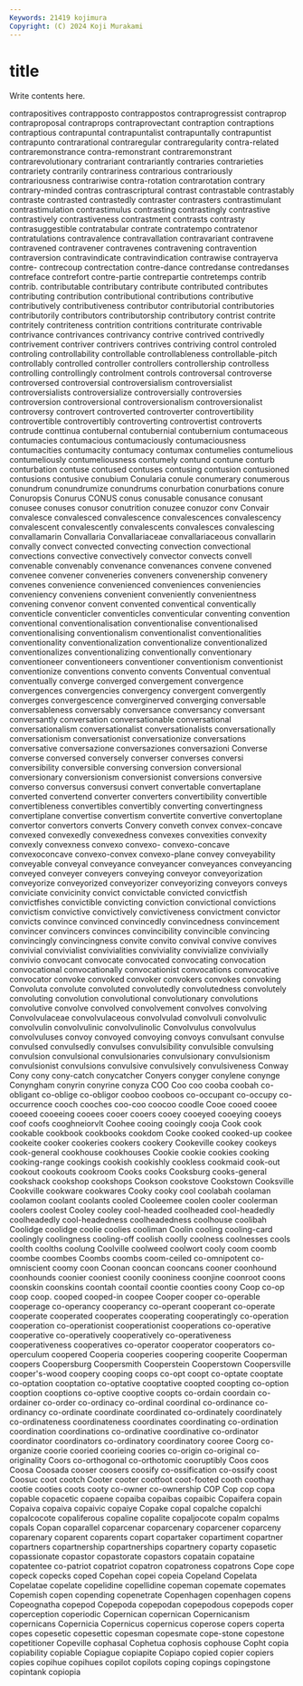 ```yaml
---
Keywords: 21419 kojimura
Copyright: (C) 2024 Koji Murakami
---
```


# title

Write contents here.



 contrapositives contrapposto contrappostos contraprogressist
contraprop contraproposal contraprops contraprovectant contraption contraptions contraptious contrapuntal contrapuntalist contrapuntally
contrapuntist contrapunto contrarational contraregular contraregularity contra-related contraremonstrance contra-remonstrant contraremonstrant contrarevolutionary
contrariant contrariantly contraries contrarieties contrariety contrarily contrariness contrarious contrariously contrariousness
contrariwise contra-rotation contrarotation contrary contrary-minded contras contrascriptural contrast contrastable contrastably
contraste contrasted contrastedly contraster contrasters contrastimulant contrastimulation contrastimulus contrasting contrastingly
contrastive contrastively contrastiveness contrastment contrasts contrasty contrasuggestible contratabular contrate contratempo
contratenor contratulations contravalence contravallation contravariant contravene contravened contravener contravenes contravening
contravention contraversion contravindicate contravindication contrawise contrayerva contre- contrecoup contrectation contre-dance
contredanse contredanses contreface contrefort contre-partie contrepartie contretemps contrib contrib. contributable
contributary contribute contributed contributes contributing contribution contributional contributions contributive contributively
contributiveness contributor contributorial contributories contributorily contributors contributorship contributory contrist contrite
contritely contriteness contrition contritions contriturate contrivable contrivance contrivances contrivancy contrive
contrived contrivedly contrivement contriver contrivers contrives contriving control controled controling
controllability controllable controllableness controllable-pitch controllably controlled controller controllers controllership controlless
controlling controllingly controlment controls controversal controverse controversed controversial controversialism controversialist
controversialists controversialize controversially controversies controversion controversional controversionalism controversionalist controversy controvert
controverted controverter controvertibility controvertible controvertibly controverting controvertist controverts contrude conttinua
contubernal contubernial contubernium contumaceous contumacies contumacious contumaciously contumaciousness contumacities contumacity
contumacy contumax contumelies contumelious contumeliously contumeliousness contumely contund contune conturb
conturbation contuse contused contuses contusing contusion contusioned contusions contusive conubium
Conularia conule conumerary conumerous conundrum conundrumize conundrums conurbation conurbations conure
Conuropsis Conurus CONUS conus conusable conusance conusant conusee conuses conusor
conutrition conuzee conuzor conv Convair convalesce convalesced convalescence convalescences convalescency
convalescent convalescently convalescents convalesces convalescing convallamarin Convallaria Convallariaceae convallariaceous convallarin
convally convect convected convecting convection convectional convections convective convectively convector
convects convell convenable convenably convenance convenances convene convened convenee convener
conveneries conveners convenership convenery convenes convenience convenienced conveniences conveniencies conveniency
conveniens convenient conveniently convenientness convening convenor convent convented conventical conventically
conventicle conventicler conventicles conventicular conventing convention conventional conventionalisation conventionalise conventionalised
conventionalising conventionalism conventionalist conventionalities conventionality conventionalization conventionalize conventionalized conventionalizes conventionalizing
conventionally conventionary conventioneer conventioneers conventioner conventionism conventionist conventionize conventions convento
convents Conventual conventual conventually converge converged convergement convergence convergences convergencies
convergency convergent convergently converges convergescence converginerved converging conversable conversableness conversably
conversance conversancy conversant conversantly conversation conversationable conversational conversationalism conversationalist conversationalists
conversationally conversationism conversationist conversationize conversations conversative conversazione conversaziones conversazioni Converse
converse conversed conversely converser converses conversi conversibility conversible conversing conversion
conversional conversionary conversionism conversionist conversions conversive converso conversus conversusi convert
convertable convertaplane converted convertend converter converters convertibility convertible convertibleness convertibles
convertibly converting convertingness convertiplane convertise convertism convertite convertive convertoplane convertor
convertors converts Convery conveth convex convex-concave convexed convexedly convexedness convexes
convexities convexity convexly convexness convexo convexo- convexo-concave convexoconcave convexo-convex convexo-plane
convey conveyability conveyable conveyal conveyance conveyancer conveyances conveyancing conveyed conveyer
conveyers conveying conveyor conveyorization conveyorize conveyorized conveyorizer conveyorizing conveyors conveys
conviciate convicinity convict convictable convicted convictfish convictfishes convictible convicting conviction
convictional convictions convictism convictive convictively convictiveness convictment convictor convicts convince
convinced convincedly convincedness convincement convincer convincers convinces convincibility convincible convincing
convincingly convincingness convite convito convival convive convives convivial convivialist convivialities
conviviality convivialize convivially convivio convocant convocate convocated convocating convocation convocational
convocationally convocationist convocations convocative convocator convoke convoked convoker convokers convokes
convoking Convoluta convolute convoluted convolutedly convolutedness convolutely convoluting convolution convolutional
convolutionary convolutions convolutive convolve convolved convolvement convolves convolving Convolvulaceae convolvulaceous
convolvulad convolvuli convolvulic convolvulin convolvulinic convolvulinolic Convolvulus convolvulus convolvuluses convoy
convoyed convoying convoys convulsant convulse convulsed convulsedly convulses convulsibility convulsible
convulsing convulsion convulsional convulsionaries convulsionary convulsionism convulsionist convulsions convulsive convulsively
convulsiveness Conway Cony cony cony-catch conycatcher Conyers conyger conylene conynge
Conyngham conyrin conyrine conyza COO Coo coo cooba coobah co-obligant
co-oblige co-obligor cooboo cooboos co-occupant co-occupy co-occurrence cooch cooches coo-coo
coocoo coodle Cooe cooed cooee cooeed cooeeing cooees cooer cooers
cooey cooeyed cooeying cooeys coof coofs cooghneiorvlt Coohee cooing cooingly
cooja Cook cook cookable cookbook cookbooks cookdom Cooke cooked cooked-up
cookee cookeite cooker cookeries cookers cookery Cookeville cookey cookeys cook-general
cookhouse cookhouses Cookie cookie cookies cooking cooking-range cookings cookish cookishly
cookless cookmaid cook-out cookout cookouts cookroom Cooks cooks Cooksburg cooks-general
cookshack cookshop cookshops Cookson cookstove Cookstown Cooksville Cookville cookware cookwares
Cooky cooky cool coolabah coolaman coolamon coolant coolants cooled Cooleemee
coolen cooler coolerman coolers coolest Cooley cooley cool-headed coolheaded cool-headedly
coolheadedly cool-headedness coolheadedness coolhouse coolibah Coolidge coolidge coolie coolies cooliman
Coolin cooling cooling-card coolingly coolingness cooling-off coolish coolly coolness coolnesses
cools coolth coolths coolung Coolville coolweed coolwort cooly coom coomb
coombe coombes Coombs coombs coom-ceiled co-omnipotent co-omniscient coomy coon Coonan
cooncan cooncans cooner coonhound coonhounds coonier cooniest coonily cooniness coonjine
coonroot coons coonskin coonskins coontah coontail coontie coonties coony Coop
co-op coop coop. cooped cooped-in coopee Cooper cooper co-operable cooperage
co-operancy cooperancy co-operant cooperant co-operate cooperate cooperated cooperates cooperating cooperatingly
co-operation cooperation co-operationist cooperationist cooperations co-operative cooperative co-operatively cooperatively co-operativeness
cooperativeness cooperatives co-operator cooperator cooperators co-operculum coopered Cooperia cooperies coopering
cooperite Cooperman coopers Coopersburg Coopersmith Cooperstein Cooperstown Coopersville cooper's-wood coopery
cooping coops co-opt coopt co-optate cooptate co-optation cooptation co-optative cooptative
coopted coopting co-option cooption cooptions co-optive cooptive coopts co-ordain coordain
co-ordainer co-order co-ordinacy co-ordinal coordinal co-ordinance co-ordinancy co-ordinate coordinate coordinated
co-ordinately coordinately co-ordinateness coordinateness coordinates coordinating co-ordination coordination coordinations co-ordinative
coordinative co-ordinator coordinator coordinators co-ordinatory coordinatory cooree Coorg co-organize coorie
cooried coorieing coories co-origin co-original co-originality Coors co-orthogonal co-orthotomic cooruptibly
Coos coos Coosa Coosada cooser coosers coosify co-ossification co-ossify coost
Coosuc coot cootch Cooter cooter cootfoot coot-footed cooth coothay cootie
cooties coots cooty co-owner co-ownership COP Cop cop copa copable
copacetic copaene copaiba copaibas copaibic Copaifera copain Copaiva copaiva copaivic
copaiye Copake copal copalche copalchi copalcocote copaliferous copaline copalite copaljocote
copalm copalms copals Copan coparallel coparcenar coparcenary coparcener coparceny coparenary
coparent coparents copart copartaker copartiment copartner copartners copartnership copartnerships copartnery
coparty copasetic copassionate copastor copastorate copastors copatain copataine copatentee co-patriot
copatriot copatron copatroness copatrons Cope cope copeck copecks coped Copehan
copei copeia Copeland Copelata Copelatae copelate copelidine copellidine copeman copemate
copemates Copemish copen copending copenetrate Copenhagen copenhagen copens Copeognatha copepod
Copepoda copepodan copepodous copepods coper coperception coperiodic Copernican copernican Copernicanism
copernicans Copernicia Copernicus copernicus coperose copers coperta copes copesetic copesettic
copesman copesmate cope-stone copestone copetitioner Copeville cophasal Cophetua cophosis cophouse
Copht copia copiability copiable Copiague copiapite Copiapo copied copier copiers
copies copihue copihues copilot copilots coping copings copingstone copintank copiopia
